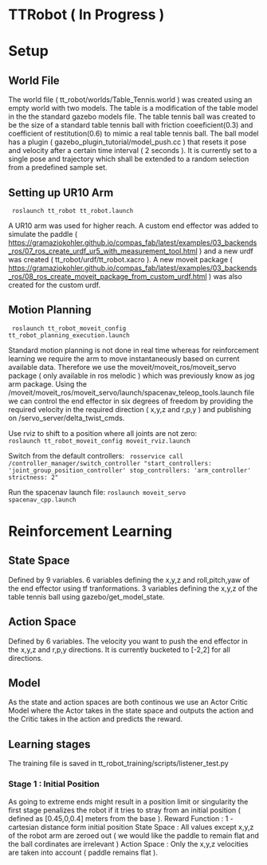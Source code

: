 # TTRobot ( In Progress ) 

# Setup
## World File


The world file ( tt_robot/worlds/Table_Tennis.world ) was created using an empty world with two models. The table is a modification of 
the table model in the the standard gazebo models file. The table tennis ball was created to be the size of a standard table tennis ball 
with friction coeeficient(0.3) and coefficient of restitution(0.6) to mimic a real table tennis ball. The ball model has a plugin 
( gazebo_plugin_tutorial/model_push.cc )  that resets it pose and velocity after a certain time interval ( 2 seconds ). It is currently set to 
a single pose and trajectory which shall be extended to a random selection from a predefined sample set.
## Setting up UR10 Arm
<code> roslaunch tt_robot tt_robot.launch </code>

A UR10 arm was used for higher reach. A custom end effector was added to simulate the paddle ( https://gramaziokohler.github.io/compas_fab/latest/examples/03_backends_ros/07_ros_create_urdf_ur5_with_measurement_tool.html ) and a new urdf was created ( tt_robot/urdf/tt_robot.xacro ). A new moveit package ( https://gramaziokohler.github.io/compas_fab/latest/examples/03_backends_ros/08_ros_create_moveit_package_from_custom_urdf.html ) was also created for the custom urdf.
## Motion Planning 
<code> roslaunch tt_robot_moveit_config tt_robot_planning_execution.launch </code>

Standard motion planning is not done in real time whereas for reinforcement learning we require the arm to move instantaneously based on current available data. Therefore we use the moveit/moveit_ros/moveit_servo package ( only available in ros melodic ) which was previously know as jog arm package. Using the /moveit/moveit_ros/moveit_servo/launch/spacenav_teleop_tools.launch file we can control the end effector in six degrees of freedom by providing the required velocity in the required direction ( x,y,z and r,p,y ) and publishing on /servo_server/delta_twist_cmds.

Use rviz to shift to a position where all joints are not zero:
<code> roslaunch tt_robot_moveit_config moveit_rviz.launch </code>

Switch from the default controllers:
<code>
rosservice call /controller_manager/switch_controller "start_controllers:
'joint_group_position_controller'
stop_controllers:
'arm_controller'
strictness: 2"
</code>

Run the spacenav launch file:
<code>roslaunch moveit_servo spacenav_cpp.launch </code>

# Reinforcement Learning
## State Space
Defined by 9 variables. 6 variables defining the x,y,z and roll,pitch,yaw of the end effector using tf tranformations. 3 variables defining the x,y,z of the table tennis ball using gazebo/get_model_state.
## Action Space 
Defined by 6 variables. The velocity you want to push the end effector in the x,y,z and r,p,y directions. It is currently bucketed to [-2,2] for all directions.
## Model 
As the state and action spaces are both continous we use an Actor Critic Model where the Actor takes in the state space and outputs the action and the Critic takes in the action and predicts the reward.
## Learning stages 
The training file is saved in tt_robot_training/scripts/listener_test.py
### Stage 1 : Initial Position
As going to extreme ends might result in a position limit or singularity the first stage penalizes the robot if it tries to stray from an initial position ( defined as [0.45,0,0.4] meters from the base ). 
Reward Function : 1 - cartesian distance form initial position
State Space : All values except x,y,z of the robot arm are zeroed out ( we would like the paddle to remain flat and the ball cordinates are irrelevant )
Action Space : Only the x,y,z velocities are taken into account ( paddle remains flat ).


